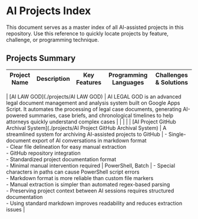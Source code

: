 # AI Projects Index  

This document serves as a master index of all AI-assisted projects in this repository. Use this reference to quickly locate projects by feature, challenge, or programming technique.  

## Projects Summary  

| Project Name | Description | Key Features | Programming Languages | Challenges & Solutions |  
|--------------|-------------|--------------|----------------------|------------------------|  
| [AI LAW GOD](./projects/AI LAW GOD) | AI LEGAL GOD is an advanced legal document management and analysis system built on Google Apps Script. It automates the processing of legal case documents, generating AI-powered summaries, case briefs, and chronological timelines to help attorneys quickly understand complex cases |  |  |  |
| [AI Project GitHub Archival System](./projects/AI Project GitHub Archival System) | A streamlined system for archiving AI-assisted projects to GitHub | - Single-document export of AI conversations in markdown format<br>- Clear file delineation for easy manual extraction<br>- GitHub repository integration<br>- Standardized project documentation format<br>- Minimal manual intervention required | PowerShell, Batch | - Special characters in paths can cause PowerShell script errors<br>- Markdown format is more reliable than custom file markers<br>- Manual extraction is simpler than automated regex-based parsing<br>- Preserving project context between AI sessions requires structured documentation<br>- Using standard markdown improves readability and reduces extraction issues |  

